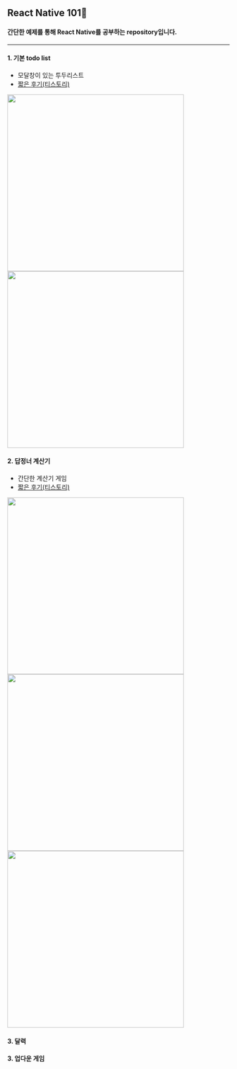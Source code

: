 ## React Native 101🌱

#### 간단한 예제를 통해 React Native를 공부하는 repository입니다.

---

#### 1. 기본 todo list

- 모달창이 있는 투두리스트
- [짧은 후기(티스토리)](https://dusunax.tistory.com/entry/221113-%EB%8D%B0%EB%B8%8C-%EB%A7%A4%EC%B9%AD-%ED%85%8C%EC%8A%A4%ED%8A%B8-%EB%A6%AC%EC%95%A1%ED%8A%B8-%EB%84%A4%EC%9D%B4%ED%8B%B0%EB%B8%8C-to-do-list)

<img src ="https://user-images.githubusercontent.com/94776135/202116403-42b387fb-947a-473a-ad7e-62e60def8055.png" style="height: 400px;"> <img src ="https://user-images.githubusercontent.com/94776135/202116428-42719715-0e72-4823-8ec0-adfed65947eb.png" style="height: 400px;">

#### 2. 답정너 계산기

- 간단한 계산기 게임
- [짧은 후기(티스토리)](https://dusunax.tistory.com/entry/221117-%EB%8B%B5%EC%A0%95%EB%84%88%EA%B3%84%EC%82%B0%EA%B8%B0)

<img src ="https://k.kakaocdn.net/dn/EF31F/btrRtdm6GHz/ZxBClfFjyuVsXELfMufIu0/img.png" style="height: 400px;"> <img src ="https://img1.daumcdn.net/thumb/R1280x0/?scode=mtistory2&fname=https%3A%2F%2Fk.kakaocdn.net%2Fdn%2F1mqF8%2FbtrRsWeQE1C%2FokARczMGGQoiaK0DKSKIIk%2Fimg.png" style="height: 400px;"> <img src="https://user-images.githubusercontent.com/94776135/202433342-4ca706ed-53bc-4442-842c-bd872e191538.png" style="height: 400px;">

#### 3. 달력

#### 3. 업다운 게임
